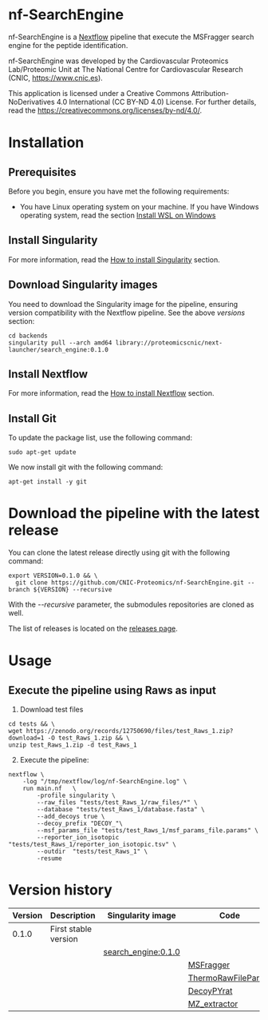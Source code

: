 # nf-SearchEngine

nf-SearchEngine is a [Nextflow](https://www.nextflow.io/) pipeline that execute the MSFragger search engine for the peptide identification.

nf-SearchEngine was developed by the Cardiovascular Proteomics Lab/Proteomic Unit at The National Centre for Cardiovascular Research (CNIC, https://www.cnic.es).

This application is licensed under a Creative Commons Attribution-NoDerivatives 4.0 International (CC BY-ND 4.0) License. For further details, read the https://creativecommons.org/licenses/by-nd/4.0/.

# Installation

## Prerequisites
Before you begin, ensure you have met the following requirements:

- You have Linux operating system on your machine. If you have Windows operating system, read the section [Install WSL on Windows](docs/WSL.md)

## Install Singularity

For more information, read the [How to install Singularity](docs/SingularityCE.md) section.

## Download Singularity images

You need to download the Singularity image for the pipeline, ensuring version compatibility with the Nextflow pipeline. See the above *versions* section:
```
cd backends
singularity pull --arch amd64 library://proteomicscnic/next-launcher/search_engine:0.1.0
```

## Install Nextflow

For more information, read the [How to install Nextflow](docs/Nextflow.md) section.

## Install Git

To update the package list, use the following command:
```
sudo apt-get update
```

We now install git with the following command:
```
apt-get install -y git
```

# Download the pipeline with the latest release

You can clone the latest release directly using git with the following command:
```
export VERSION=0.1.0 && \
  git clone https://github.com/CNIC-Proteomics/nf-SearchEngine.git --branch ${VERSION} --recursive
```
With the *--recursive* parameter, the submodules repositories are cloned as well.

The list of releases is located on the [releases page](https://github.com/CNIC-Proteomics/nf-SearchEngine/releases).


# Usage

## Execute the pipeline using Raws as input


1. Download test files
```
cd tests && \
wget https://zenodo.org/records/12750690/files/test_Raws_1.zip?download=1 -O test_Raws_1.zip && \
unzip test_Raws_1.zip -d test_Raws_1
```

2. Execute the pipeline:
```
nextflow \
    -log "/tmp/nextflow/log/nf-SearchEngine.log" \
    run main.nf   \
        -profile singularity \
        --raw_files "tests/test_Raws_1/raw_files/*" \
        --database "tests/test_Raws_1/database.fasta" \
        --add_decoys true \
        --decoy_prefix "DECOY_"\
        --msf_params_file "tests/test_Raws_1/msf_params_file.params" \
        --reporter_ion_isotopic "tests/test_Raws_1/reporter_ion_isotopic.tsv" \
        --outdir  "tests/test_Raws_1" \
        -resume
```

<!-- 
```
nextflow \
    -log "/tmp/nextflow/log/nf-search-engine.log" \
    run main.nf   \
        -profile singularity \
        --raw_files "/mnt/tierra/U_Proteomica/UNIDAD/Softwares/jmrodriguezc/nf-SearchEngine/tests/test1/inputs/raw_files/*" \
        --database "/mnt/tierra/U_Proteomica/UNIDAD/Softwares/jmrodriguezc/nf-SearchEngine/tests/test1/inputs/database.fasta" \
        --add_decoys true \
        --decoy_prefix "DECOY_" \
        --msf_params_file "/mnt/tierra/U_Proteomica/UNIDAD/Softwares/jmrodriguezc/nf-SearchEngine/tests/test1/inputs/msf_params_file.params" \
        --reporter_ion_isotopic "/mnt/tierra/U_Proteomica/UNIDAD/Softwares/jmrodriguezc/nf-SearchEngine/tests/test1/inputs/reporter_ion_isotopic.tsv" \
        --outdir  "/mnt/tierra/U_Proteomica/UNIDAD/Softwares/jmrodriguezc/nf-SearchEngine/tests/test1" \
        -resume
```
 -->


# Version history

| Version | Description                  | Singularity image                                                                            			| Code                                                                     | Version |
|---------|------------------------------|----------------------------------------------------------------------------------------------------|--------------------------------------------------------------------------|---------|
| 0.1.0   | First stable version         |                                                                                              			|                                                                          |         |
|         |                              | [search_engine:0.1.0](https://cloud.sylabs.io/library/proteomicscnic/next-launcher/search_engine)	|                                                                          |         |
|         |                              |                                                                                              			| [MSFragger](https://msfragger.nesvilab.org)                              | 3.8     |
|         |                              |                                                                                              			| [ThermoRawFileParser](https://github.com/compomics/ThermoRawFileParser)  | 1.4.2   |
|         |                              |                                                                                              			| [DecoyPYrat](https://www.sanger.ac.uk/tool/decoypyrat/)							 		 | 2.13    |
|         |                              |                                                                                              			| [MZ_extractor](https://github.com/CNIC-Proteomics/mz_extractor)			 		 | 1.0	   |

